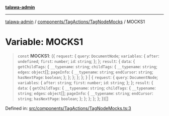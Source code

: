 [**talawa-admin**](../../../../README.md)

***

[talawa-admin](../../../../README.md) / [components/TagActions/TagNodeMocks](../README.md) / MOCKS1

# Variable: MOCKS1

> `const` **MOCKS1**: (\{ `request`: \{ `query`: `DocumentNode`; `variables`: \{ `after`: `undefined`; `first`: `number`; `id`: `string`; \}; \}; `result`: \{ `data`: \{ `getChildTags`: \{ `__typename`: `string`; `childTags`: \{ `__typename`: `string`; `edges`: `object`[]; `pageInfo`: \{ `__typename`: `string`; `endCursor`: `string`; `hasNextPage`: `boolean`; \}; \}; \}; \}; \}; \} \| \{ `request`: \{ `query`: `DocumentNode`; `variables`: \{ `after`: `string`; `first`: `number`; `id`: `string`; \}; \}; `result`: \{ `data`: \{ `getChildTags`: \{ `__typename`: `string`; `childTags`: \{ `__typename`: `string`; `edges`: `object`[]; `pageInfo`: \{ `__typename`: `string`; `endCursor`: `string`; `hasNextPage`: `boolean`; \}; \}; \}; \}; \}; \})[]

Defined in: [src/components/TagActions/TagNodeMocks.ts:3](https://github.com/gautam-divyanshu/talawa-admin/blob/2490b2ea9583ec972ca984b1d93932def1c9f92b/src/components/TagActions/TagNodeMocks.ts#L3)
